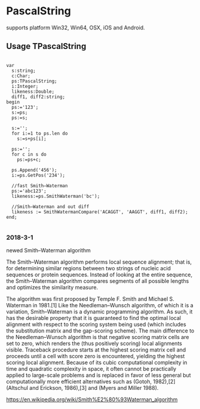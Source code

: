 # PascalString


supports platform Win32, Win64, OSX, iOS and Android.



## Usage TPascalString

```Delphi

var
  s:string;
  c:Char;
  ps:TPascalString;
  i:Integer;
  likeness:Double;
  diff1, diff2:string;
begin
  ps:='123';
  s:=ps;
  ps:=s;

  s:='';
  for i:=1 to ps.len do
    s:=s+ps[i];

  ps:='';
  for c in s do
    ps:=ps+c;

  ps.Append('456');
  i:=ps.GetPos('234');
  
  //fast Smith–Waterman
  ps:='abc123';
  likeness:=ps.SmithWaterman('bc');
  
  //Smith–Waterman and out diff
  likeness := SmithWatermanCompare('ACAGGT', 'AAGGT', diff1, diff2);
end;


```

### 2018-3-1

newed Smith–Waterman algorithm

The Smith–Waterman algorithm performs local sequence alignment; that is, for determining similar regions between two strings of nucleic acid sequences or protein sequences. Instead of looking at the entire sequence, the Smith–Waterman algorithm compares segments of all possible lengths and optimizes the similarity measure.

The algorithm was first proposed by Temple F. Smith and Michael S. Waterman in 1981.[1] Like the Needleman–Wunsch algorithm, of which it is a variation, Smith–Waterman is a dynamic programming algorithm. As such, it has the desirable property that it is guaranteed to find the optimal local alignment with respect to the scoring system being used (which includes the substitution matrix and the gap-scoring scheme). The main difference to the Needleman–Wunsch algorithm is that negative scoring matrix cells are set to zero, which renders the (thus positively scoring) local alignments visible. Traceback procedure starts at the highest scoring matrix cell and proceeds until a cell with score zero is encountered, yielding the highest scoring local alignment. Because of its cubic computational complexity in time and quadratic complexity in space, it often cannot be practically applied to large-scale problems and is replaced in favor of less general but computationally more efficient alternatives such as (Gotoh, 1982),[2] (Altschul and Erickson, 1986),[3] and (Myers and Miller 1988).

https://en.wikipedia.org/wiki/Smith%E2%80%93Waterman_algorithm


